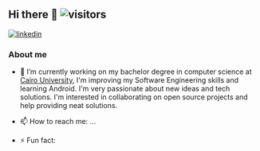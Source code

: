 ## Hi there 👋 ![visitors](https://visitor-badge.laobi.icu/badge?page_id=KarimAboshamia.KarimAboshamia)
[![linkedin](https://cloud.githubusercontent.com/assets/17016297/18839848/0fc7e74e-83d2-11e6-8c6a-277fc9d6e067.png)][2]

### About me
- 🔭 I’m currently working on my bachelor degree in computer science at [Cairo University][1], I'm improving my Software Engineering skills and learning Android. I'm very passionate about new ideas and tech solutions.
I'm interested in collaborating on open source projects and help providing neat solutions.


[1]:https://cu.edu.eg/Home
[2]:www.linkedin.com/in/karimaboshamia


- 📫 How to reach me: ...

- ⚡ Fun fact: 
